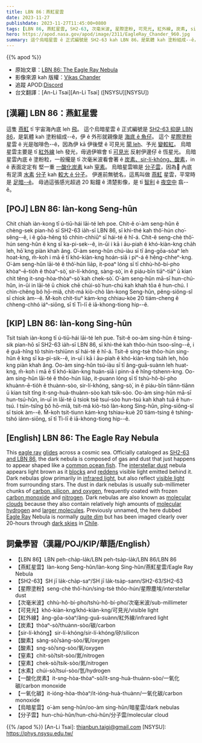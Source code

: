 ```yaml
---
title: LBN 86：燕魟星雲
date: 2023-11-27
publishdate: 2023-11-27T11:45:00+0800
tags: [LBN 86, 燕魟星雲, SH2-63, 次毫米波, 星際塗粉, 可見光, 紅外線, 炭素, sir-lí-khóng, 酸素, 一氧化碳, 一酸化炭素, 窒素, 烏暗星雲, 分子雲, 水素]
hero: https://apod.nasa.gov/apod/image/2311/EagleRay_Chander_960.jpg
summary: 這个烏暗星雲 ê 正式編號是 SH2-63 kah LBN 86，是氣體 kah 塗粉組成--ê，伊 ê 外形就親像是海內底 ê 魚仔。
---
```


{{% apod %}}

- 原始文章：[LBN 86: The Eagle Ray Nebula](https://apod.nasa.gov/apod/ap231127.html)
- 影像來源 kah 版權：[Vikas Chander](https://www.instagram.com/vikaschanderastrophotography/)
- 追蹤 APOD:[Discord](https://discord.com/api/oauth2/authorize?client_id=875759903740948520&permissions=34628291664&scope=bot%20applications.commands)
- 台文翻譯：[An-Li Tsai][An-Li Tsai] ([NSYSU][NSYSU])

## [漢羅] LBN 86：燕魟星雲
這隻 [燕魟][eagle ray] tī 宇宙海內底 leh [飛][glides]。
這个烏暗星雲 ê 正式編號是 [SH2-63 抑是 LBN 86][SH2-63 and LBN 86]，是氣體 kah 塗粉組成--ê，伊 ê 外形就親像是 [海底 ê 魚仔][common ocean fish]。
這个 [星際塗粉][interstellar dust] 星雲 ê 光是咖啡色--ê，因為伊 kā 伊後壁 ê 可見光 [閘 leh][blocks]、予光 [變較紅][reddens]。
烏暗星雲主要是 tī [紅外線][infrared light] leh 發光，毋過伊嘛會 tī [可見光][visible light] 反射伊邊仔 ê 恆星光。
烏暗星雲內底 ê 塗粉粒，一般攏是 tī 次毫米波看會著 ê [炭素、sir-lí-khóng、酸素][carbon, silicon, and oxygen]，in ê 表面定定有 堅一重 [一酸化炭素][carbon monoxide] kah [窒素][nitrogen]。
烏暗星雲嘛是 [分子雲][molecular clouds]，因為𪜶 內底有足濟 [水素][hydrogen] [分子][molecular] kah [較大 ê 分子][larger molecules]。
伊進前無號名，這馬叫做 [燕魟][Eagle Ray] 星雲，平常時是 [足暗--ê][quite dim]。
毋過這張感光超過 20 點鐘 ê 清楚影像，是 tī [智利][Chile] ê [夜空中][dark skies] 翕--ê。

## [POJ] LBN 86: Iàn-kong Seng-hûn
Chit chiah iàn-kong tī ú-tiū-hái lāi-té leh poe.
Chit-ê o͘-àm seng-hûn ê chèng-sek pian-hō sī SH2-63 ia̍h-sī LBN 86, sī khì-thé kah thô͘-hún cho͘-sêng--ê, i ê gōa-hêng tō chhin-chhiūⁿ sī hái-té ê hî-á.
Chit-ê seng-chè thô͘-hún seng-hûn ê kng sī ka-pi-sek--ê, in-ūi i kā i āu-piah ê khó-kiàn-kng cha̍h leh, hō͘ kng piàn khah âng.
O͘-àm seng-hûn chú-iàu sī tī âng-gōa-sòaⁿ leh hoat-kng, m̄-koh i mā ē tī khó-kiàn-kng hoán-siā i piⁿ-á ê hêng-chheⁿ-kng.
O͘-àm seng-hûn lāi-té ê thô͘-hún lia̍p, it-poaⁿ lóng sī tī chhù-hô-bí-pho khòaⁿ-ē-tio̍h ê thòaⁿ-sò͘, sir-lí-khóng, sàng-sò͘, in ê piáu-bīn tiāⁿ-tiāⁿ ū kian chi̍t têng it-sng-hòa-thòaⁿ-sò͘ kah chek-sò͘.
O͘-àm seng-hûn mā-sī hun-chú-hûn, in-ūi in lāi-té ū chiok chē chúi-sò͘ hun-chú kah khah tōa ê hun-chú.
I chìn-chêng bô hō-miâ, chit-má kiò-chò Iàn-kong Seng-hûn, pêng-siông-sî sī chiok àm--ê.
M̄-koh chit-tiuⁿ kám-kng chhiau-kòe 20 tiám-cheng ê chheng-chhó iáⁿ-siōng, sī tī Tì-lī ê iā-khong-tiong hip--ê.

## [KIP] LBN 86: Iàn-kong Sing-hûn
Tsit tsiah iàn-kong tī ú-tiū-hái lāi-té leh pue.
Tsit-ê oo-àm sing-hûn ê tsìng-sik pian-hō sī SH2-63 ia̍h-sī LBN 86, sī khì-thé kah thôo-hún tsoo-sîng--ê, i ê guā-hîng tō tshin-tshiūnn sī hái-té ê hî-á.
Tsit-ê sing-tsè thôo-hún sing-hûn ê kng sī ka-pi-sik--ê, in-uī i kā i āu-piah ê khó-kiàn-kng tsa̍h leh, hōo kng piàn khah âng.
Oo-àm sing-hûn tsú-iàu sī tī âng-guā-suànn leh huat-kng, m̄-koh i mā ē tī khó-kiàn-kng huán-siā i pinn-á ê hîng-tshenn-kng.
Oo-àm sing-hûn lāi-té ê thôo-hún lia̍p, it-puann lóng sī tī tshù-hô-bí-pho khuànn-ē-tio̍h ê thuànn-sòo, sir-lí-khóng, sàng-sò͘, in ê piáu-bīn tiānn-tiānn ū kian tsi̍t tîng it-sng-huà-thuànn-sòo kah tsik-sòo.
Oo-àm sing-hûn mā-sī hun-tsú-hûn, in-uī in lāi-té ū tsiok tsē tsuí-sòo hun-tsú kah khah tuā ê hun-tsú.
I tsìn-tsîng bô hō-miâ, tsit-má kiò-tsò Iàn-kong Sing-hûn, pîng-siông-sî sī tsiok àm--ê.
M̄-koh tsit-tiunn kám-kng tshiau-kuè 20 tiám-tsing ê tshing-tshó iánn-siōng, sī tī Tì-lī ê iā-khong-tiong hip--ê.

## [English] LBN 86: The Eagle Ray Nebula
This [eagle ray][eagle ray] [glides][glides] across a cosmic sea.
Officially cataloged as [SH2-63 and LBN 86][SH2-63 and LBN 86], the dark nebula is composed of gas and dust that just happens to appear shaped like a [common ocean fish][common ocean fish].
The [interstellar dust][interstellar dust] nebula appears light brown as it [blocks][blocks] and [reddens][reddens] visible light emitted behind it.
Dark nebulas glow primarily in [infrared light][infrared light], but also reflect [visible light][visible light] from surrounding stars.
The dust in dark nebulas is usually sub-millimeter chunks of [carbon, silicon, and oxygen][carbon, silicon, and oxygen], frequently coated with frozen [carbon monoxide][carbon monoxide] and [nitrogen][nitrogen].
Dark nebulas are also known as [molecular clouds][molecular clouds] because they also contain relatively high amounts of [molecular][molecular] [hydrogen][hydrogen] and [larger molecules][larger molecules].
Previously unnamed, the here dubbed [Eagle Ray][Eagle Ray] Nebula is normally [quite dim][quite dim] but has been imaged clearly over 20-hours through [dark skies][dark skies] in [Chile][Chile].

## 詞彙學習（漢羅/POJ/KIP/華語/English）
- 【LBN 86】LBN peh-cha̍p-la̍k/LBN peh-tsa̍p-la̍k/LBN 86/LBN 86
- 【燕魟星雲】Iàn-kong Seng-hûn/Iàn-kong Sing-hûn/燕魟星雲/Eagle Ray Nebula
- 【SH2-63】SH jī la̍k-cha̍p-saⁿ/SH jī la̍k-tsa̍p-sann/SH2-63/SH2-63
- 【星際塗粉】seng-chè thô͘-hún/sing-tsè thôo-hún/星際塵埃/interstellar dust
- 【次毫米波】chhù-hô-bí-pho/tshù-hô-bí-pho/次毫米波/sub-millimeter
- 【可見光】khó-kiàn-kng/khó-kiàn-kng/可見光/visible light
- 【紅外線】âng-gōa-sòaⁿ/âng-guā-suànn/紅外線/infrared light
- 【炭素】thòaⁿ-sò͘/thuànn-sòo/碳/carbon
- 【sir-lí-khóng】sir-lí-khóng/sir-lí-khóng/矽/silicon
- 【酸素】sàng-sò͘/sàng-sòo/氧/oxygen
- 【酸素】sng-sò͘/sng-sòo/氧/oxygen
- 【窒素】chit-sò͘/tsit-sòo/氮/nitrogen
- 【窒素】chek-sò͘/tsik-sòo/氮/nitrogen
- 【水素】chúi-sò͘/tsuí-sòo/氫/hydrogen
- 【一酸化炭素】it-sng-hòa-thòaⁿ-sò͘/it-sng-huà-thuànn-sòo/一氧化碳/carbon monoxide
- 【一氧化碳】it-ióng-hòa-thòaⁿ/it-ióng-huà-thuànn/一氧化碳/carbon monoxide
- 【烏暗星雲】o͘-àm seng-hûn/oo-àm sing-hûn/暗星雲/dark nebulas
- 【分子雲】hun-chú-hûn/hun-chú-hûn/分子雲/molecular cloud

{{% /apod %}}
[An-Li Tsai]: thianbun.taigi@gmail.com
[NSYSU]: https://phys.nsysu.edu.tw/

[copyright]: https://apod.nasa.gov/apod/fap/lib/about_apod.html#srapply
[License]: https://creativecommons.org/licenses/by/2.0/

[eagle ray]:https://en.wikipedia.org/wiki/Eagle_ray
[glides]:https://youtu.be/sHgPqrBF8bA
[SH2-63 and LBN 86]:https://www.astrobin.com/qa64zs/
[common ocean fish]:https://www.georgiaaquarium.org/animal/spotted-eagle-ray/
[interstellar dust]:https://apod.nasa.gov/apod/ap990509.html
[blocks]:https://apod.nasa.gov/apod/ap230129.html
[reddens]:http://burro.astr.cwru.edu/Academics/Astr221/StarProp/dust.html
[infrared light]:https://science.nasa.gov/ems/07_infraredwaves/
[visible light]:https://science.nasa.gov/ems/09_visiblelight/
[carbon, silicon, and oxygen]:https://apod.nasa.gov/apod/ap230108.html
[carbon monoxide]:https://earthobservatory.nasa.gov/global-maps/MOP_CO_M
[nitrogen]:https://youtu.be/qVKod6Rv6dE
[molecular clouds]:https://apod.nasa.gov/apod/ap231123.html
[molecular]:https://en.wikipedia.org/wiki/Diatomic_molecule
[hydrogen]:https://en.wikipedia.org/wiki/Hydrogen
[larger molecules]:https://apod.nasa.gov/apod/ap120821.html
[Eagle Ray]:https://youtu.be/sHgPqrBF8bA
[quite dim]:https://media.istockphoto.com/id/1326946398/photo/curious-dog-funny-pug-looking-through-binoculars.jpg?s=1024x1024&w=is&k=20&c=daD-I9x7Ukt1qUsyqChchDFUt6vaI5vfvswI3dzJCUM=
[dark skies]:https://apod.nasa.gov/apod/ap200408.html
[Chile]:https://en.wikipedia.org/wiki/Chile
